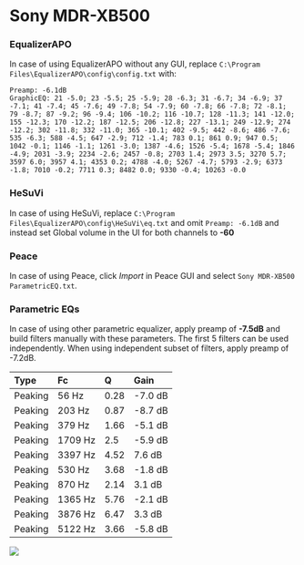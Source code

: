 # Sony MDR-XB500

### EqualizerAPO
In case of using EqualizerAPO without any GUI, replace `C:\Program Files\EqualizerAPO\config\config.txt`
with:
```
Preamp: -6.1dB
GraphicEQ: 21 -5.0; 23 -5.5; 25 -5.9; 28 -6.3; 31 -6.7; 34 -6.9; 37 -7.1; 41 -7.4; 45 -7.6; 49 -7.8; 54 -7.9; 60 -7.8; 66 -7.8; 72 -8.1; 79 -8.7; 87 -9.2; 96 -9.4; 106 -10.2; 116 -10.7; 128 -11.3; 141 -12.0; 155 -12.3; 170 -12.2; 187 -12.5; 206 -12.8; 227 -13.1; 249 -12.9; 274 -12.2; 302 -11.8; 332 -11.0; 365 -10.1; 402 -9.5; 442 -8.6; 486 -7.6; 535 -6.3; 588 -4.5; 647 -2.9; 712 -1.4; 783 0.1; 861 0.9; 947 0.5; 1042 -0.1; 1146 -1.1; 1261 -3.0; 1387 -4.6; 1526 -5.4; 1678 -5.4; 1846 -4.9; 2031 -3.9; 2234 -2.6; 2457 -0.8; 2703 1.4; 2973 3.5; 3270 5.7; 3597 6.0; 3957 4.1; 4353 0.2; 4788 -4.0; 5267 -4.7; 5793 -2.9; 6373 -1.8; 7010 -0.2; 7711 0.3; 8482 0.0; 9330 -0.4; 10263 -0.0
```

### HeSuVi
In case of using HeSuVi, replace `C:\Program Files\EqualizerAPO\config\HeSuVi\eq.txt` and omit `Preamp:
-6.1dB` and instead set Global volume in the UI for both channels to **-60**

### Peace
In case of using Peace, click *Import* in Peace GUI and select `Sony MDR-XB500 ParametricEQ.txt`.

### Parametric EQs
In case of using other parametric equalizer, apply preamp of **-7.5dB** and build filters manually
with these parameters. The first 5 filters can be used independently.
When using independent subset of filters, apply preamp of -7.2dB.

| Type    | Fc      |    Q | Gain    |
|:--------|:--------|:-----|:--------|
| Peaking | 56 Hz   | 0.28 | -7.0 dB |
| Peaking | 203 Hz  | 0.87 | -8.7 dB |
| Peaking | 379 Hz  | 1.66 | -5.1 dB |
| Peaking | 1709 Hz | 2.5  | -5.9 dB |
| Peaking | 3397 Hz | 4.52 | 7.6 dB  |
| Peaking | 530 Hz  | 3.68 | -1.8 dB |
| Peaking | 870 Hz  | 2.14 | 3.1 dB  |
| Peaking | 1365 Hz | 5.76 | -2.1 dB |
| Peaking | 3876 Hz | 6.47 | 3.3 dB  |
| Peaking | 5122 Hz | 3.66 | -5.8 dB |

![](https://raw.githubusercontent.com/jaakkopasanen/AutoEq/master/results/innerfidelity/sbaf-serious/Sony%20MDR-XB500/Sony%20MDR-XB500.png)